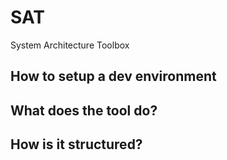 # SAT
System Architecture Toolbox

## How to setup a dev environment

## What does the tool do?

## How is it structured?
